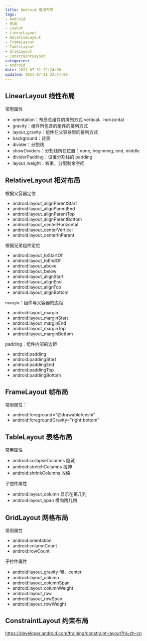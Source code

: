 ```yaml
---
title: Android 常用布局
tags:
- Android
- 布局
- Layout
- LinearLayout
- RelativeLayout
- FrameLayout
- TableLayout
- GridLayout
- ConstraintLayout
categories:
- Android
date: 2021-07-31 22:24:00
updated: 2021-07-31 22:24:00
---
```


## LinearLayout 线性布局

常用属性
- orientation：布局总组件的排列方式 vertical、horizontal
- gravity：组件所包含的组件的排列方式
- layout_gravity：组件在父容器里的排列方式
- background：背景
- divider：分割线
- showDividers：分割线所在位置：none, beginning, end, middle
- dividerPadding：设置分割线的 padding
- layout_weight：权重，分配剩余空间

<!-- more -->

## RelativeLayout 相对布局

根据父容器定位
- android:layout_alignParentStart
- android:layout_alignParentEnd
- android:layout_alignParentTop
- android:layout_alignParentBottom
- android:layout_centerHorizontal
- android:layout_centerVertical
- android:layout_centerInParent

根据兄弟组件定位
- android:layout_toStartOf
- android:layout_toEndOf
- android:layout_above
- android:layout_below
- android:layout_alignStart
- android:layout_alignEnd
- android:layout_alignTop
- android:layout_alignBottom
  
margin：组件与父容器的边距
- android:layout_margin
- android:layout_marginStart
- android:layout_marginEnd
- android:layout_marginTop
- android:layout_marginBottom

padding：组件内部的边距
- android:padding
- android:paddingStart
- android:paddingEnd
- android:paddingTop
- android:paddingBottom


## FrameLayout 帧布局

常用属性：
- android:foreground="@drawable/ceshi"
- android:foregroundGravity="right|bottom"

## TableLayout 表格布局

常用属性
- android:collapseColumns   隐藏
- android:stretchColumns    拉伸
- android:shrinkColumns     收缩

子控件属性
- android:layout_column     显示在第几列
- android:layout_span       横向跨几列


## GridLayout 网格布局

常用属性
- android:orientation 
- android:columnCount
- android:rowCount

子控件属性
- android:layout_gravity fill、center
- android:layout_column
- android:layout_columnSpan
- android:layout_columnWeight
- android:layout_row
- android:layout_rowSpan
- android:layout_rowWeight

## ConstraintLayout 约束布局

https://developer.android.com/training/constraint-layout?hl=zh-cn
